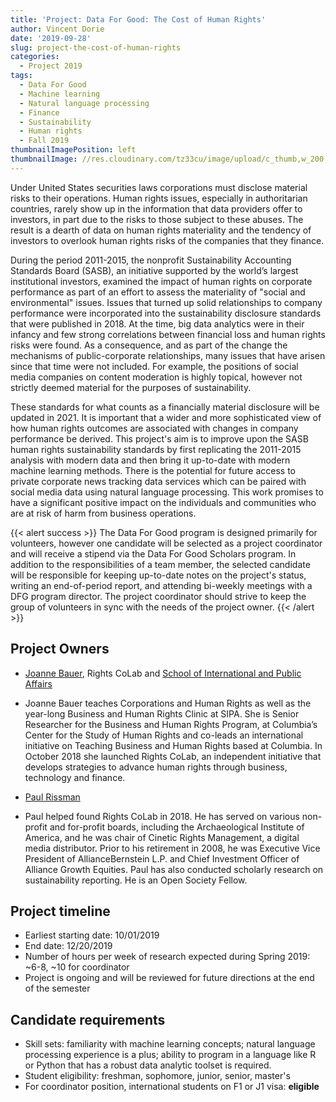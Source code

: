 ```yaml
---
title: 'Project: Data For Good: The Cost of Human Rights'
author: Vincent Dorie
date: '2019-09-28'
slug: project-the-cost-of-human-rights
categories:
  - Project 2019
tags:
  - Data For Good
  - Machine learning
  - Natural language processing
  - Finance
  - Sustainability
  - Human rights
  - Fall 2019
thumbnailImagePosition: left
thumbnailImage: //res.cloudinary.com/tz33cu/image/upload/c_thumb,w_200,g_face/v1547180117/blockchain-3383063_960_720_mjwylz.png
---
```

Under United States securities laws corporations must disclose material risks to their operations. Human rights issues, especially in authoritarian countries, rarely show up in the information that data providers offer to investors, in part due to the risks to those subject to these abuses. The result is a dearth of data on human rights materiality and the tendency of investors to overlook human rights risks of the companies that they finance. 

During the period 2011-2015, the nonprofit Sustainability Accounting Standards Board (SASB), an initiative supported by the world’s largest institutional investors, examined the impact of human rights on corporate performance as part of an effort to assess the materiality of "social and environmental" issues. Issues that turned up solid relationships to company performance were incorporated into the sustainability disclosure standards that were published in 2018. At the time, big data analytics were in their infancy and few strong correlations between financial loss and human rights risks were found. As a consequence, and as part of the change the mechanisms of public-corporate relationships, many issues that have arisen since that time were not included. For example, the positions of social media companies on content moderation is highly topical, however not strictly deemed material for the purposes of sustainability.

These standards for what counts as a financially material disclosure will be updated in 2021. It is important that a wider and more sophisticated view of how human rights outcomes are associated with changes in company performance be derived. This project's aim is to improve upon the SASB human rights sustainability standards by first replicating the 2011-2015 analysis with modern data and then bring it up-to-date with modern machine learning methods. There is the potential for future access to private corporate news tracking data services which can be paired with social media data using natural language processing. This work promises to have a significant positive impact on the individuals and communities who are at risk of harm from business operations. 

<!--more-->

{{< alert success >}}
The Data For Good program is designed primarily for volunteers, however one candidate will be selected as a project coordinator and will receive a stipend via the Data For Good Scholars program. In addition to the responsibilities of a team member, the selected candidate will be responsible for keeping up-to-date notes on the project's status, writing an end-of-period report, and attending bi-weekly meetings with a DFG program director. The project coordinator should strive to keep the group of volunteers in sync with the needs of the project owner.
{{< /alert >}}

## Project Owners
+ [Joanne Bauer](https://rightscolab.org/people/joanne-bauer-2/), Rights CoLab and [School of International and Public Affairs](https://sipa.columbia.edu/faculty-research/faculty-directory/joanne-bauer)
+ Joanne Bauer teaches Corporations and Human Rights as well as the year-long Business and Human Rights Clinic at SIPA. She is Senior Researcher for the Business and Human Rights Program, at Columbia’s Center for the Study of Human Rights and co-leads an international initiative on Teaching Business and Human Rights based at Columbia. In October 2018 she launched Rights CoLab, an independent initiative that develops strategies to advance human rights through business, technology and finance.

+ [Paul Rissman](https://rightscolab.org/people/paul-rissman-2/)
+ Paul helped found Rights CoLab in 2018. He has served on various non-profit and for-profit boards, including the Archaeological Institute of America, and he was chair of Cinetic Rights Management, a digital media distributor. Prior to his retirement in 2008, he was Executive Vice President of AllianceBernstein L.P. and Chief Investment Officer of Alliance Growth Equities. Paul has also conducted scholarly research on sustainability reporting. He is an Open Society Fellow.

## Project timeline
+ Earliest starting date: 10/01/2019
+ End date: 12/20/2019
+ Number of hours per week of research expected during Spring 2019: ~6-8, ~10 for coordinator
+ Project is ongoing and will be reviewed for future directions at the end of the semester

## Candidate requirements
+ Skill sets: familiarity with machine learning concepts; natural language processing experience is a plus; ability to program in a language like R or Python that has a robust data analytic toolset is required.
+ Student eligibility: freshman, sophomore, junior, senior, master's
+ For coordinator position, international students on F1 or J1 visa: **eligible**

